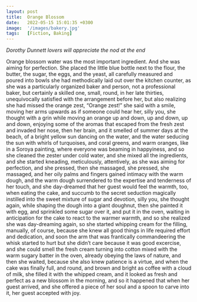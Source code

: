 ```yaml
---
layout: post
title:  Orange Blossom
date:   2022-05-15 15:01:35 +0300
image:  '/images/bakery.jpg'
tags:   [Fiction, Baking]
---
```

*Dorothy Dunnett lovers will appreciate the nod at the end*

Orange blossom water was the most important ingredient. And she was aiming for perfection. She placed the little blue bottle next to the flour, the butter, the sugar, the eggs, and the yeast, all carefully measured and poured into bowls she had methodically laid out over the kitchen counter, as she was a particularly organized baker and person, not a professional baker, but certainly a skilled one, small, round, in her late thirties, unequivocally satisfied with the arrangement before her, but also realizing she had missed the orange zest, “Orange zest!” she said with a smile, moving her arms upwards as if someone could hear her, silly you, she thought with a grin while moving an orange up and down, up and down, up and down, enjoying some of the aromas that escaped from the fresh zest and invaded her nose, then her brain, and it smelled of summer days at the beach, of a bright yellow sun dancing on the water, and the water seducing the sun with whirls of turquoises, and coral greens, and warm oranges, like in a Soroya painting, where everyone was beaming in happyiness, and so she cleaned the zester under cold water, and she mixed all the ingredients, and she started kneading, meticulously, attentively, as she was aiming for perfection, and she pressed, then she massaged, she pressed, she massaged, and her oily palms and fingers gained intimacy with the warm dough, and the warm dough surrendered to the expertise and tenderness of her touch, and she day-dreamed that her guest would feel the warmth, too, when eating the cake, and succumb to the secret seduction magically instilled into the sweet mixture of sugar and devotion, silly you, she thought again, while shaping the dough into a giant doughnut, then she painted it with egg, and sprinkled some sugar over it, and put it in the oven, waiting in anticipation for the cake to react to the warmer warmth, and so she realized she was day-dreaming again, so she started whipping cream for the filling, manually, of course, because she knew all good things in life required effort and dedication, and soon the arm that was frantically commandeering the whisk started to hurt but she didn’t care because it was good excercise, and she could smell the fresh cream turning into cotton mixed with the warm sugary batter in the oven, already obeying the laws of nature, and then she waited, because she also knew patience is a virtue, and when the cake was finally full, and round, and brown and bright as coffee with a cloud of milk, she filled it with the whipped cream, and it looked as fresh and perfect as a new blossom in the morning, and so it happened that when her guest arrived, and she offered a piece of her soul and a spoon to carve into it, her guest accepted with joy.